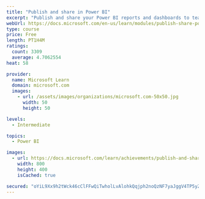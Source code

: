 ```yaml
---
title: "Publish and share in Power BI"
excerpt: "Publish and share your Power BI reports and dashboards to teammates in your organization or to everyone on the web."
webUrl: https://docs.microsoft.com/en-us/learn/modules/publish-share-power-bi/
type: course
price: Free
length: PT1H4M
ratings:
  count: 3309
  average: 4.7062554
heat: 58

provider:
  name: Microsoft Learn
  domain: microsoft.com
  images:
    - url: /assets/images/organizations/microsoft.com-50x50.jpg
      width: 50
      height: 50

levels:
  - Intermediate

topics:
  - Power BI

images:
  - url: https://docs.microsoft.com/learn/achievements/publish-and-share-with-power-bi-desktop-social.png
    width: 800
    height: 400
    isCached: true

secured: "oYiL9Xx9h2tWck46cClFFwQiTwholLvAlohkQqjph2noQzNF7yaJggV4TP5yZ8i2ru7XyJDCJ8CU96e1tCoz+isRbAkvRpUmgXQjPP4eBIHHzjdgNQ7/OM8YnRQY+RFDrXW+8jjwtdJf93yPFEm2Um0pnCCVgS5HwRTnBDKd3+mdKD5iFiTRl6yKZixfF1qqoYJ/ZIomrIvM2KsJgmmWeU78+AZR7vtwpb8uebHs9DDAHDSbk+dSL05Ipys8iEzE6dWmg/F+nzYUXaPMY9VBgfB9wF/BHiS1dJTpy1NmzKbrX9gkSwJxXaNplYBAp5mwf7+mvdx3RB1pPjvscf8FwwX/t9KRVs/qAjDAEH4ZDVCwfau8ja2WJ+/e0Ag3j6hOFYxgijdt4wLCckjzqJsM01+kh6wo8739sdME9rr9EjE=;l7g8zFWjGmJjBkBcTV6evQ=="
---
```


